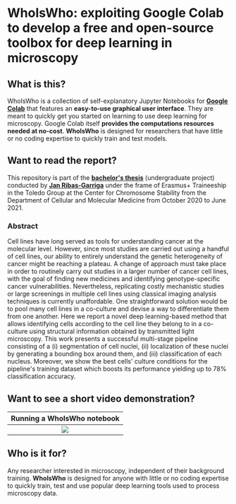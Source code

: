 # WhoIsWho: exploiting Google Colab to develop a free and open-source toolbox for deep learning in microscopy

## What is this?

WhoIsWho is a collection of self-explanatory Jupyter Notebooks for [**Google Colab**][1] that features an **easy-to-use graphical user interface**. They are meant to quickly get you started on learning to use deep learning for microscopy. Google Colab itself **provides the computations resources needed at no-cost**. **WhoIsWho** is designed for researchers that have little or no coding expertise to quickly train and test models.

## Want to read the report?

This repository is part of the [**bachelor's thesis**][2] (undergraduate project) conducted by [**Jan Ribas-Garriga**][3] under the frame of Erasmus+ Traineeship in the Toledo Group at the Center for Chromosome Stability from the Department of Cellular and Molecular Medicine from October 2020 to June 2021.

### Abstract

Cell lines have long served as tools for understanding cancer at the molecular level. However, since most studies are carried out using a handful of cell lines, our ability to entirely understand the genetic heterogeneity of cancer might be reaching a plateau. A change of approach must take place in order to routinely carry out studies in a larger number of cancer cell lines, with the goal of finding new medicines and identifying genotype-specific cancer vulnerabilities. Nevertheless, replicating costly mechanistic studies or large screenings in multiple cell lines using classical imaging analysis techniques is currently unaffordable. One straightforward solution would be to pool many cell lines in a co-culture and devise a way to differentiate them from one another. Here we report a novel deep learning-based method that allows identifying cells according to the cell line they belong to in a co-culture using structural information obtained by transmitted light microscopy. This work presents a successful multi-stage pipeline consisting of a (i) segmentation of cell nuclei, (ii) localization of these nuclei by generating a bounding box around them, and (iii) classification of each nucleus. Moreover, we show the best cells' culture conditions for the pipeline's training dataset which boosts its performance yielding up to 78% classification accuracy.

## Want to see a short video demonstration?

| Running a WhoIsWho notebook |
|:-:|
| [![](https://github.com/JanRibasGarriga/WhoIsWho/media/Screenshot_VideoDemonstration.png)](https://www.youtube.com/watch?v=nmS1tkuuGYM) |

## Who is it for?

Any researcher interested in microscopy, independent of their background training. **WhoIsWho** is designed for anyone with little or no coding expertise to quickly train, test and use popular deep learning tools used to process microscopy data.

  [1]: https://colab.research.google.com/notebooks/intro.ipynb
  [2]: https://upcommons.upc.edu/handle/2117/347783
  [3]: https://www.linkedin.com/in/janribasgarriga/
